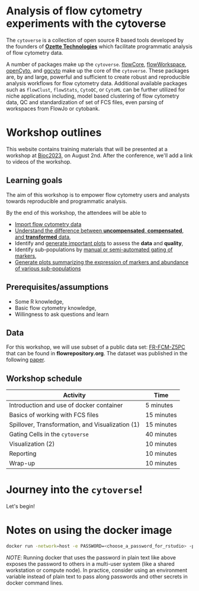 # Analysis of flow cytometry experiments with the cytoverse

The `cytoverse` is a collection of open source R based tools developed by the founders of **[Ozette Technologies](https://ozette.com)** which facilitate programmatic analysis of flow cytometry data.

A number of packages make up the `cytoverse`. [flowCore](https://bioconductor.org/packages/release/bioc/html/flowCore.html), [flowWorkspace](https://www.bioconductor.org/packages/release/bioc/html/flowWorkspace.html), [openCyto](https://bioconductor.org/packages/release/bioc/html/openCyto.html), and [ggcyto](https://www.bioconductor.org/packages/release/bioc/html/ggcyto.html) make up the core of the `cytoverse`. These packages are, by and large, powerful and sufficient to create robust and reproducible analysis workflows for flow cytometry data. Additional available packages such as `flowClust`, `flowStats`, `CytoQC`, or `CytoML` can be further utilized for niche applications including, model based clustering of flow cytometry data, QC and standardization of set of FCS files, even parsing of workspaces from FlowJo or cytobank.

# Workshop outlines

This website contains training materials that will be presented at a workshop at [Bioc2023](https://bioc2023.bioconductor.org/schedule/), on August 2nd.  After the conference, we'll add a link to videos of the workshop.

## Learning goals

The aim of this workshop is to empower flow cytometry users and analysts towards reproducible and programmatic analysis.

By the end of this workshop, the attendees will be able to

-   [Import flow cytometry data](articles/Import_fcs.html)
-   [Understand the difference between **uncompensated**, **compensated**, and **transformed** data](articles/Spillover_v2.html),
-   Identify and [generate important plots](articles/ggcyto_1-5.html) to assess the **data** and  **quality**,
-   Identify sub-populations by [manual or semi-automated gating of markers](Gating_1.html),
-   [Generate plots summarizing the expression of markers and abundance of various sub-populations](articles/Reporting_1.html)

## Prerequisites/assumptions

-   Some R knowledge,
-   Basic flow cytometry knowledge,
-   Willingness to ask questions and learn

## Data

For this workshop, we will use subset of a public data set: [FR-FCM-Z5PC](https://flowrepository.org/public_experiment_representations/5932) that can be found in **flowrepository.org**. The dataset was published in the following [paper](https://doi.org/10.1038/s41467-022-34638-2).

## Workshop schedule

| Activity                                         | Time       |
|--------------------------------------------------|------------|
| Introduction and use of docker container         | 5 minutes  |
| Basics of working with FCS files                 | 15 minutes |
| Spillover, Transformation, and Visualization (1) | 15 minutes |
| Gating Cells in the `cytoverse`                  | 40 minutes |
| Visualization (2)                                | 10 minutes |
| Reporting                                        | 10 minutes |
| Wrap-up                                          | 10 minutes |
# Journey into the `cytoverse`!

Let's begin!    


# Notes on using the docker image

```sh
docker run -network=host -e PASSWORD=<choose_a_password_for_rstudio> -p 8787:8787 ghcr.io/ozettetech/cytoverse-bioc-2023:latest
````

*NOTE*: Running docker that uses the password in plain text like above exposes the password to others in a multi-user system (like a shared workstation or compute node). In practice, consider using an environment variable instead of plain text to pass along passwords and other secrets in docker command lines.
